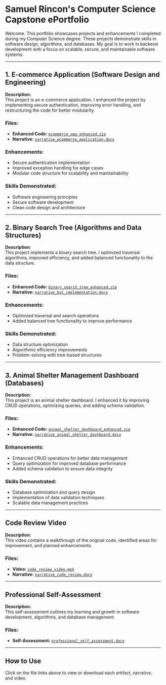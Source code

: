 # **Samuel Rincon's Computer Science Capstone ePortfolio**

Welcome. This portfolio showcases projects and enhancements I completed during my Computer Science degree. These projects demonstrate skills in software design, algorithms, and databases. My goal is to work in backend development with a focus on scalable, secure, and maintainable software systems.

---

## **1. E-commerce Application (Software Design and Engineering)**  
**Description:**  
This project is an e-commerce application. I enhanced the project by implementing secure authentication, improving error handling, and restructuring the code for better modularity.

### **Files:**  
- **Enhanced Code:** [`ecommerce_app_enhanced.zip`](ecommerce_app_enhanced.zip)  
- **Narrative:** [`narrative_ecommerce_application.docx`](narrative_ecommerce_application.docx)

### **Enhancements:**  
- Secure authentication implementation  
- Improved exception handling for edge cases  
- Modular code structure for scalability and maintainability  

### **Skills Demonstrated:**  
- Software engineering principles  
- Secure software development  
- Clean code design and architecture  

---

## **2. Binary Search Tree (Algorithms and Data Structures)**  
**Description:**  
This project implements a binary search tree. I optimized traversal algorithms, improved efficiency, and added balanced functionality to the data structure.

### **Files:**  
- **Enhanced Code:** [`binary_search_tree_enhanced.zip`](binary_search_tree_enhanced.zip)  
- **Narrative:** [`narrative_bst_implementation.docx`](narrative_bst_implementation.docx)

### **Enhancements:**  
- Optimized traversal and search operations  
- Added balanced tree functionality to improve performance  

### **Skills Demonstrated:**  
- Data structure optimization  
- Algorithmic efficiency improvements  
- Problem-solving with tree-based structures  

---

## **3. Animal Shelter Management Dashboard (Databases)**  
**Description:**  
This project is an animal shelter dashboard. I enhanced it by improving CRUD operations, optimizing queries, and adding schema validation.

### **Files:**  
- **Enhanced Code:** [`animal_shelter_dashboard_enhanced.zip`](animal_shelter_dashboard_enhanced.zip)  
- **Narrative:** [`narrative_animal_shelter_dashboard.docx`](narrative_animal_shelter_dashboard.docx)

### **Enhancements:**  
- Enhanced CRUD operations for better data management  
- Query optimization for improved database performance  
- Added schema validation to ensure data integrity  

### **Skills Demonstrated:**  
- Database optimization and query design  
- Implementation of data validation techniques  
- Scalable data management practices  

---

## **Code Review Video**  
**Description:**  
This video contains a walkthrough of the original code, identified areas for improvement, and planned enhancements.

### **Files:**  
- **Video:** [`code_review_video.mp4`](code_review_video.mp4)  
- **Narrative:** [`narrative_code_review.docx`](narrative_code_review.docx)

---

## **Professional Self-Assessment**  
**Description:**  
This self-assessment outlines my learning and growth in software development, algorithms, and database management.

### **Files:**  
- **Self-Assessment:** [`professional_self_assessment.docx`](professional_self_assessment.docx)

---

## **How to Use**  
Click on the file links above to view or download each artifact, narrative, and video.
